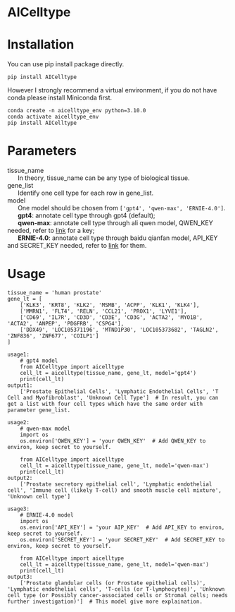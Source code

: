 # AICelltype
# Installation
You can use pip install package directly.
```
pip install AICelltype
```
However I strongly recommend a virtual environment, if you do not have conda please install Miniconda first.  
```
conda create -n aicelltype_env python=3.10.0
conda activate aicelltype_env
pip install AICelltype
```
# Parameters
tissue_name  
&nbsp;&nbsp;&nbsp;&nbsp;&nbsp;&nbsp;In theory, tissue_name can be any type of biological tissue.  
gene_list  
&nbsp;&nbsp;&nbsp;&nbsp;&nbsp;&nbsp;Identify one cell type for each row in gene_list.  
model  
&nbsp;&nbsp;&nbsp;&nbsp;&nbsp;&nbsp;One model should be chosen from `['gpt4', 'qwen-max', 'ERNIE-4.0']`.  
&nbsp;&nbsp;&nbsp;&nbsp;&nbsp;&nbsp;**gpt4**: annotate cell type through gpt4 (default);  
&nbsp;&nbsp;&nbsp;&nbsp;&nbsp;&nbsp;**qwen-max**: annotate cell type through ali qwen model, QWEN_KEY needed, refer to [link](https://help.aliyun.com/zh/dashscope/developer-reference/activate-dashscope-and-create-an-api-key) for a key;  
&nbsp;&nbsp;&nbsp;&nbsp;&nbsp;&nbsp;**ERNIE-4.0**: annotate cell type through  baidu qianfan model, API_KEY and SECRET_KEY needed, refer to [link](https://console.bce.baidu.com/qianfan/ais/console/applicationConsole/application) for them.
# Usage
```
tissue_name = 'human prostate'
gene_lt = [
    ['KLK3', 'KRT8', 'KLK2', 'MSMB', 'ACPP', 'KLK1', 'KLK4'],
    ['MMRN1', 'FLT4', 'RELN', 'CCL21', 'PROX1', 'LYVE1'],
    ['CD69', 'IL7R', 'CD3D', 'CD3E', 'CD3G', 'ACTA2', 'MYO1B', 'ACTA2', 'ANPEP', 'PDGFRB', 'CSPG4'],
    ['DDX49', 'LOC105371196', 'MTND1P30', 'LOC105373682', 'TAGLN2', 'ZNF836', 'ZNF677', 'COILP1']
]

usage1:
    # gpt4 model
    from AICelltype import aicelltype
    cell_lt = aicelltype(tissue_name, gene_lt, model='gpt4')
    print(cell_lt)
output1:
    ['Prostate Epithelial Cells', 'Lymphatic Endothelial Cells', 'T Cell and Myofibroblast', 'Unknown Cell Type']  # In result, you can get a list with four cell types which have the same order with parameter gene_list.

usage2:
    # qwen-max model
    import os
    os.environ['QWEN_KEY'] = 'your QWEN_KEY'  # Add QWEN_KEY to environ, keep secret to yourself.
    
    from AICelltype import aicelltype
    cell_lt = aicelltype(tissue_name, gene_lt, model='qwen-max')
    print(cell_lt)
output2:
    ['Prostate secretory epithelial cell', 'Lymphatic endothelial cell', 'Immune cell (likely T-cell) and smooth muscle cell mixture', 'Unknown cell type']

usage3:
    # ERNIE-4.0 model
    import os
    os.environ['API_KEY'] = 'your AIP_KEY'  # Add API_KEY to environ, keep secret to yourself.
    os.environ['SECRET_KEY'] = 'your SECRET_KEY'  # Add SECRET_KEY to environ, keep secret to yourself.
    
    from AICelltype import aicelltype
    cell_lt = aicelltype(tissue_name, gene_lt, model='qwen-max')
    print(cell_lt)
output3:
    ['Prostate glandular cells (or Prostate epithelial cells)', 'Lymphatic endothelial cells', 'T-cells (or T-lymphocytes)', 'Unknown cell type (or Possibly cancer-associated cells or Stromal cells; needs further investigation)']  # This model give more explaination.
```

